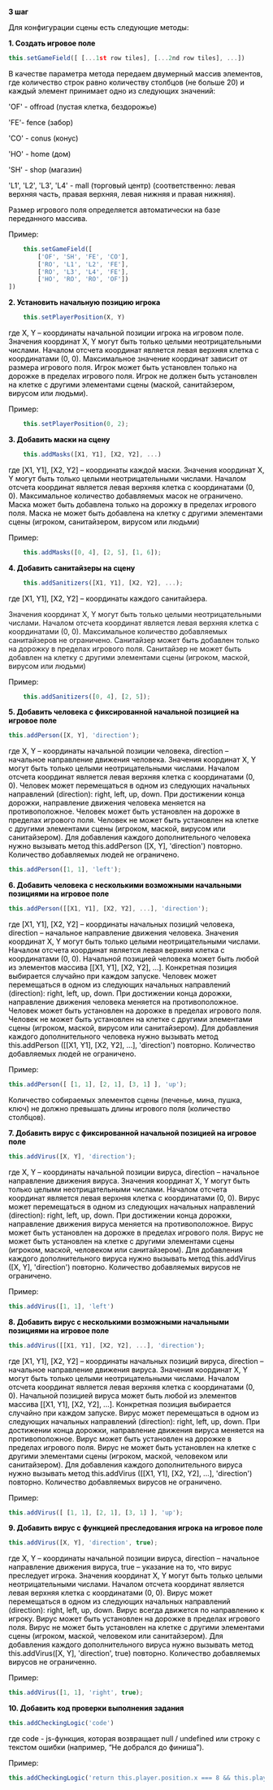 <p style="color: #000; font-weight: bold;">3 шаг</p>
<p style="color: #000;">Для конфигурации сцены есть следующие методы:</p>
<p style="color: #000; font-weight: bold;">1. Создать игровое поле</p>

```javascript
this.setGameField([ [...1st row tiles], [...2nd row tiles], ...])
```

<p style="color: #000;">В качестве параметра метода передаем двумерный массив элементов, где количество строк равно количеству столбцов (не больше 20) и каждый элемент принимает одно из следующих значений:</p>
<p style="color: #000;">'OF' - offroad (пустая клетка, бездорожье)</p>
<p style="color: #000;">'FE'- fence (забор)</p>
<p style="color: #000;">'CO' - conus (конус)</p>
<p style="color: #000;">'HO' - home (дом)</p>
<p style="color: #000;">'SH' - shop (магазин)</p>
<p style="color: #000;">'L1', 'L2', 'L3', 'L4' - mall (торговый центр) (соответственно: левая верхняя часть, правая верхняя, левая нижняя и правая нижняя).</p>
<p style="color: #000;">Размер игрового поля определяется автоматически на базе переданного массива. </p>
<p style="color: #000;">Пример:</p>

```javascript
    this.setGameField([
		['OF', 'SH', 'FE', 'CO'],
		['RO', 'L1', 'L2', 'FE'],
		['RO', 'L3', 'L4', 'FE'],
		['HO', 'RO', 'RO', 'OF'])
])
```
	
<p style="color: #000; font-weight: bold;">2.	Установить начальную позицию игрока</p>
 
```javascript
    this.setPlayerPosition(X, Y)
```
    
<p style="color: #000;">где X, Y – координаты начальной позиции игрока на игровом поле.
Значения координат X, Y могут быть только целыми неотрицательными числами. Началом отсчета координат является левая верхняя клетка с координатами (0, 0). Максимальное значение координат зависит от размера игрового поля. 
Игрок может быть установлен только на дорожке в пределах игрового поля. Игрок не должен быть установлен на клетке с другими элементами сцены (маской, санитайзером, вирусом или людьми).</p>
<p style="color: #000;">Пример:</p>
 
```javascript
    this.setPlayerPosition(0, 2);
```
	
<p style="color: #000; font-weight: bold;">3.	Добавить маски на сцену</p>

```javascript
    this.addMasks([X1, Y1], [X2, Y2], ...)
```
<p style="color: #000;">где [X1, Y1], [X2, Y2] – координаты каждой маски.
Значения координат X, Y могут быть только целыми неотрицательными числами. Началом отсчета координат является левая верхняя клетка с координатами (0, 0). Максимальное количество добавляемых масок не ограничено.
Маска может быть добавлена только на дорожку в пределах игрового поля. Маска не может быть добавлена на клетку с другими элементами сцены (игроком, санитайзером, вирусом или людьми)</p>
<p style="color: #000;">Пример:</p>

```javascript
    this.addMasks([0, 4], [2, 5], [1, 6]);
```
	
<p style="color: #000; font-weight: bold;">4.	Добавить санитайзеры на сцену</p>

```javascript
    this.addSanitizers([X1, Y1], [X2, Y2], ...);
```

<p style="color: #000;">где [X1, Y1], [X2, Y2] – координаты каждого санитайзера.

Значения координат X, Y могут быть только целыми неотрицательными числами. Началом отсчета координат является левая верхняя клетка с координатами (0, 0). Максимальное количество добавляемых санитайзеров не ограничено.
Санитайзер может быть добавлен только на дорожку в пределах игрового поля. Санитайзер не может быть добавлен на клетку с другими элементами сцены (игроком, маской, вирусом или людьми)</p>
<p style="color: #000;">Пример:</p>

```javascript
    this.addSanitizers([0, 4], [2, 5]);
```
    
<p style="color: #000; font-weight: bold;">5. Добавить человека с фиксированной начальной позицией на игровое поле</p>

```javascript
this.addPerson([X, Y], 'direction');
```

<p style="color: #000;">где X, Y – координаты начальной позиции человека, direction – начальное направление движения человека.
Значения координат X, Y могут быть только целыми неотрицательными числами. Началом отсчета координат является левая верхняя клетка с координатами (0, 0). 
Человек может перемещаться в одном из следующих начальных направлений (direction): right, left, up, down. При достижении конца дорожки, направление движения человека меняется на противоположное.
Человек может быть установлен на дорожке в пределах игрового поля. Человек не может быть установлен на клетке с другими элементами сцены (игроком, маской, вирусом или санитайзером).
Для добавления каждого дополнительного человека нужно вызывать метод this.addPerson ([X, Y], 'direction') повторно. Количество добавляемых людей не ограничено.</p>

```javascript
this.addPerson([1, 1], 'left');
```

<p style="color: #000; font-weight: bold;">6.	Добавить человека с несколькими возможными начальными позициями на игровое поле </p>

```javascript
this.addPerson([[X1, Y1], [X2, Y2], ...], 'direction');
```

<p style="color: #000;">где [X1, Y1], [X2, Y2] – координаты начальных позиций человека, direction – начальное направление движения человека.
Значения координат X, Y могут быть только целыми неотрицательными числами. Началом отсчета координат является левая верхняя клетка с координатами (0, 0). Начальной позицией человека может быть любой из элементов массива [[X1, Y1], [X2, Y2], ...]. Конкретная позиция выбирается случайно при каждом запуске.
Человек может перемещаться в одном из следующих начальных направлений (direction): right, left, up, down. При достижении конца дорожки, направление движения человека меняется на противоположное.
Человек может быть установлен на дорожке в пределах игрового поля. Человек  не может быть установлен на клетке с другими элементами сцены (игроком, маской, вирусом или санитайзером).
Для добавления каждого дополнительного человека нужно вызывать метод this.addPerson ([[X1, Y1], [X2, Y2], ...], 'direction') повторно. Количество добавляемых людей не ограничено.</p>
<p style="color: #000;">Пример:</p>

```javascript
this.addPerson([ [1, 1], [2, 1], [3, 1] ], 'up');
```

<p style="color: #000;">Количество собираемых элементов сцены (печенье, мина, пушка, ключ) не должно превышать длины игрового поля (количество столбцов).</p>

<p style="color: #000; font-weight: bold;">7.	Добавить вирус с фиксированной начальной позицией на игровое поле</p>

```javascript
this.addVirus([X, Y], 'direction');
```

<p style="color: #000;">где X, Y – координаты начальной позиции вируса, direction – начальное направление движения вируса.
Значения координат X, Y могут быть только целыми неотрицательными числами. Началом отсчета координат является левая верхняя клетка с координатами (0, 0). 
Вирус может перемещаться в одном из следующих начальных направлений (direction): right, left, up, down. При достижении конца дорожки, направление движения вируса меняется на противоположное.
Вирус может быть установлен на дорожке в пределах игрового поля. Вирус  не может быть установлен на клетке с другими элементами сцены (игроком, маской, человеком или санитайзером).
Для добавления каждого дополнительного вируса нужно вызывать метод 
this.addVirus ([X, Y], 'direction') повторно. Количество добавляемых вирусов не ограничено.</p>
<p style="color: #000;">Пример:</p>

```javascript
this.addVirus([1, 1], 'left')
```

<p style="color: #000; font-weight: bold;">8.	Добавить вирус с несколькими возможными начальными позициями на игровое поле</p>

```javascript
this.addVirus([[X1, Y1], [X2, Y2], ...], 'direction');
```

<p style="color: #000;">где [X1, Y1], [X2, Y2] – координаты начальных позиций вируса, direction – начальное направление движения вируса.
Значения координат X, Y могут быть только целыми неотрицательными числами. Началом отсчета координат является левая верхняя клетка с координатами (0, 0). Начальной позицией вируса может быть любой из элементов массива [[X1, Y1], [X2, Y2], ...]. Конкретная позиция выбирается случайно при каждом запуске.
Вирус может перемещаться в одном из следующих начальных направлений (direction): right, left, up, down. При достижении конца дорожки, направление движения вируса меняется на противоположное.
Вирус может быть установлен на дорожке в пределах игрового поля. Вирус не может быть установлен на клетке с другими элементами сцены (игроком, маской, человеком или санитайзером).
Для добавления каждого дополнительного вируса нужно вызывать метод 
this.addVirus ([[X1, Y1], [X2, Y2], ...], 'direction') повторно. Количество добавляемых вирусов не ограничено.</p>
<p style="color: #000;">Пример:</p>

```javascript
this.addVirus([ [1, 1], [2, 1], [3, 1] ], 'up'); 
```

<p style="color: #000; font-weight: bold;">9. Добавить вирус с функцией преследования игрока на игровое поле</p>

```javascript
this.addVirus([X, Y], 'direction', true); 
```

<p style="color: #000;">где X, Y – координаты начальной позиции вируса, direction – начальное направление движения вируса, true – указание на то, что вирус преследует игрока.
Значения координат X, Y могут быть только целыми неотрицательными числами. Началом отсчета координат является левая верхняя клетка с координатами (0, 0). 
Вирус может перемещаться в одном из следующих начальных направлений (direction): right, left, up, down. Вирус всегда движется по направлению к игроку.
Вирус может быть установлен на дорожке в пределах игрового поля. Вирус не может быть установлен на клетке с другими элементами сцены (игроком, маской, человеком или санитайзером).
Для добавления каждого дополнительного вируса нужно вызывать метод 
this.addVirus([X, Y], 'direction', true) повторно. Количество добавляемых вирусов не ограниченно.</p>
<p style="color: #000;">Пример:</p>

```javascript
this.addVirus([1, 1], 'right', true);
```

<p style="color: #000; font-weight: bold;">10.	Добавить код проверки выполнения задания</p>

```javascript
this.addCheckingLogic('code')
```

<p style="color: #000;">где code - js-функция, которая возвращает null / undefined или строку с текстом ошибки (например, “Не добрался до финиша”).</p>
<p style="color: #000;">Пример:</p>

```javascript
this.addCheckingLogic('return this.player.position.x === 8 && this.player.position.y === 0 ? null : `FINISH_NOT_REACHED`'});
```

